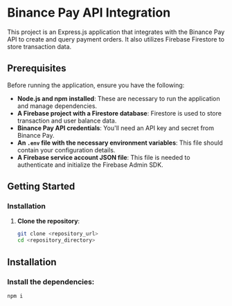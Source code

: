 # Binance Pay API Integration

This project is an Express.js application that integrates with the Binance Pay API to create and query payment orders. It also utilizes Firebase Firestore to store transaction data.

## Prerequisites

Before running the application, ensure you have the following:

- **Node.js and npm installed**: These are necessary to run the application and manage dependencies.
- **A Firebase project with a Firestore database**: Firestore is used to store transaction and user balance data.
- **Binance Pay API credentials**: You'll need an API key and secret from Binance Pay.
- **An `.env` file with the necessary environment variables**: This file should contain your configuration details.
- **A Firebase service account JSON file**: This file is needed to authenticate and initialize the Firebase Admin SDK.

## Getting Started

### Installation

1. **Clone the repository**:

   ```sh
   git clone <repository_url>
   cd <repository_directory>
    ```
## Installation

### Install the dependencies:

```sh
npm i
